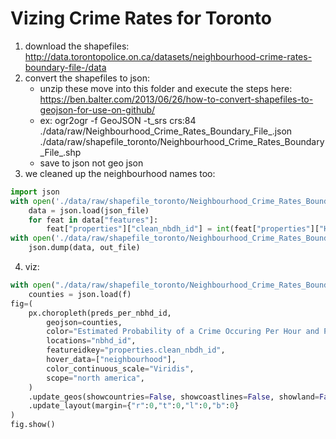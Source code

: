# Vizing Crime Rates for Toronto


1. download the shapefiles: http://data.torontopolice.on.ca/datasets/neighbourhood-crime-rates-boundary-file-/data
2. convert the shapefiles to json:
    - unzip these move into this folder and execute the steps here: https://ben.balter.com/2013/06/26/how-to-convert-shapefiles-to-geojson-for-use-on-github/
   - ex: ogr2ogr -f GeoJSON -t_srs crs:84 ./data/raw/Neighbourhood_Crime_Rates_Boundary_File_.json ./data/raw/shapefile_toronto/Neighbourhood_Crime_Rates_Boundary_File_.shp
   - save to json not geo json
3. we cleaned up the neighbourhood names too:
```py
import json
with open('./data/raw/shapefile_toronto/Neighbourhood_Crime_Rates_Boundary_File_.json') as json_file:
    data = json.load(json_file)
    for feat in data["features"]:
        feat["properties"]["clean_nbdh_id"] = int(feat["properties"]["Hood_ID"].lstrip("0"))
with open('./data/raw/shapefile_toronto/Neighbourhood_Crime_Rates_Boundary_File_clean.json', "w") as out_file:
    json.dump(data, out_file)
```
4. viz:
```py
with open("./data/raw/shapefile_toronto/Neighbourhood_Crime_Rates_Boundary_File_clean.json", "r") as f:
    counties = json.load(f)
fig=(
    px.choropleth(preds_per_nbhd_id, 
        geojson=counties, 
        color="Estimated Probability of a Crime Occuring Per Hour and Per Square km",
        locations="nbhd_id", 
        featureidkey="properties.clean_nbdh_id",
        hover_data=["neighbourhood"],
        color_continuous_scale="Viridis",
        scope="north america",
    )
    .update_geos(showcountries=False, showcoastlines=False, showland=False, showlakes=False, fitbounds="locations")
    .update_layout(margin={"r":0,"t":0,"l":0,"b":0}
)
fig.show()
```